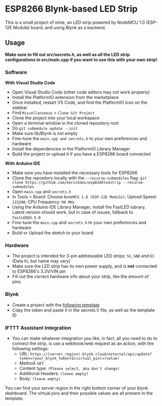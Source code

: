 # ESP8266 Blynk-based LED Strip
This is a small project of mine, an LED strip powered by NodeMCU 1.0 (ESP-12E Module) board, and using Blynk as a backend.

## Usage
**Make sure to fill out src/secrets.h, as well as all the LED strip configurations in src/main.cpp if you want to use this with your own strip!**
### Software
**With Visual Studio Code**
- Open Visual Studio Code (other code editors may not work properly)
- Install the PlatformIO extension from the marketplace
- Once installed, restart VS Code, and find the PlatformIO icon on the sidebar
- Find `Miscellanceous` > `Clone Git Project`
- Clone the project into your local workspace
- Open a terminal window in the cloned repository root
- Do `git submodule update --init`
- Make sure lib/Blynk is not empty
- Fine-tune the `main.cpp and secrets.h` to your own preferences and hardware
- Install the dependencies in the PlatformIO Library Manager
- Build the project or upload it if you have a ESP8266 board connected

**With Arduino IDE**
- Make sure you have installed the necessary tools for ESP8266
- Clone the repository locally with the `--recurse-submodules` flag: `git clone https://github.com/kerichdev/esp8266ledstrip --recurse-submodules`
- Open `main.cpp` and `secrets.h`
- In Tools > Board: Choose `NodeMCU 1.0 (ESP-12E Module)`; Upload Speed: `115200`; CPU Frequency: `80 MHz`
- Using the Arduino IDE Library Manager, install the FastLED lubrary. Latest version should work, but in case of issues, fallback to `FastLED@3.5.0`
- Fine-tune the `main.cpp` and `secrets.h` to your own preferences and hardware
- Build or Upload the sketch to your board

### Hardware
- The project is intended for 3-pin addressable LED strips: `5V`, `GND` and `DI` (Data In, but name may vary)
- Make sure the LED strip has its own power supply, and is **not** connected to ESP8266's 3.3V/VIN pin
- Fill out the correct hardware info about your strip, like the amount of pins

### Blynk
- Create a project with the [following template](https://blynk.cloud/dashboard/26595/product/49552/info)
- Copy the token and paste it in the secrets.h file, as well as the template ID

### IFTTT Assistant Integration
- You can make whatever integration you like, in fact, all you need to do to connect the strip, is use a webhook/web request as an action, with the following settings:
    - URL: `https://(server_region).blynk.cloud/external/api/update?token=(your_blynk_token)&(virtual_pin)=(value)`
    - Method: `GET`
    - Content type: `(Please select, aka don't change)`
    - Additional Headers: `(leave empty)`
    - Body: `(leave empty)`

You can find your server region in the right bottom corner of your blynk dashboard. The virtual pins and their possible values are all present in the template.
